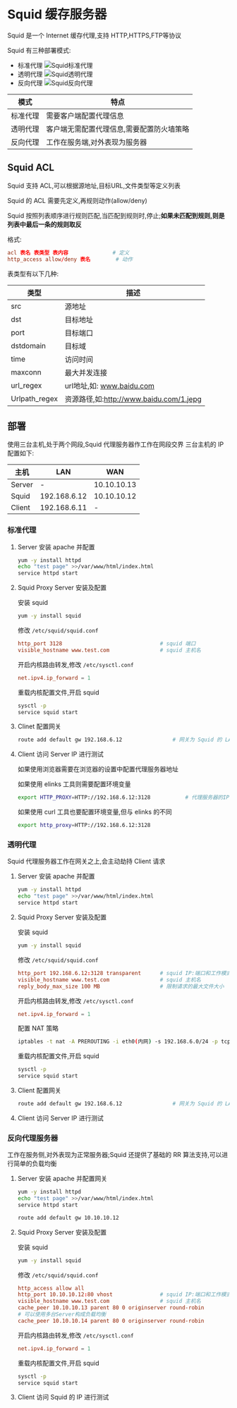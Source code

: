 # Squid 缓存服务器

Squid 是一个 Internet 缓存代理,支持 HTTP,HTTPS,FTP等协议

Squid 有三种部署模式:

* 标准代理
  ![Squid标准代理](./Pics/Squid标准代理.jpg)
* 透明代理
  ![Squid透明代理](./Pics/Squid透明代理.jpg)
* 反向代理
  ![Squid反向代理](./Pics/Squid反向代理.jpg)

|模式|特点|
|----|----|
|标准代理|需要客户端配置代理信息|
|透明代理|客户端无需配置代理信息,需要配置防火墙策略|
|反向代理|工作在服务端,对外表现为服务器|

## Squid ACL

Squid 支持 ACL,可以根据源地址,目标URL,文件类型等定义列表

Squid 的 ACL 需要先定义,再规则动作(allow/deny)

Squid 按照列表顺序进行规则匹配,当匹配到规则时,停止;**如果未匹配到规则,则是列表中最后一条的规则取反**

格式:

```conf
acl 表名 表类型 表内容              # 定义
http_access allow/deny 表名        # 动作
```

表类型有以下几种:

|类型|描述|
|----|----|
|src|源地址|
|dst|目标地址|
|port|目标端口|
|dstdomain|目标域|
|time|访问时间|
|maxconn|最大并发连接|
|url_regex|url地址,如: www.baidu.com|
|Urlpath_regex|资源路径,如:<http://www.baidu.com/1.jepg>|

## 部署

使用三台主机,处于两个网段,Squid 代理服务器作工作在网段交界
三台主机的 IP 配置如下:

|主机|LAN|WAN|
|----|---|----|
|Server|-|10.10.10.13|
|Squid|192.168.6.12|10.10.10.12|
|Client|192.168.6.11|-|

### 标准代理

1. Server 安装 apache 并配置

   ```bash
   yum -y install httpd
   echo "test page" >>/var/www/html/index.html
   service httpd start
   ```

2. Squid Proxy Server 安装及配置

   安装 squid

   ```bash
   yum -y install squid
   ```

   修改 `/etc/squid/squid.conf`

   ```conf
   http_port 3128                               # squid 端口
   visible_hostname www.test.com                # squid 主机名
   ```

   开启内核路由转发,修改 `/etc/sysctl.conf`

   ```conf
   net.ipv4.ip_forward = 1
   ```

   重载内核配置文件,开启 squid

   ```bash
   sysctl -p
   service squid start
   ```

3. Clinet 配置网关

   ```bash
   route add default gw 192.168.6.12                # 网关为 Squid 的 LAN IP
   ```

4. Client 访问 Server IP 进行测试

   如果使用浏览器需要在浏览器的设置中配置代理服务器地址

   如果使用 elinks 工具则需要配置环境变量

   ```bash
   export HTTP_PROXY=HTTP://192.168.6.12:3128           # 代理服务器的IP和端口
   ```

   如果使用 curl 工具也要配置环境变量,但与 elinks 的不同

   ```bash
   export http_proxy=HTTP://192.168.6.12:3128
   ```

### 透明代理

Squid 代理服务器工作在网关之上,会主动劫持 Client 请求

1. Server 安装 apache 并配置

   ```bash
   yum -y install httpd
   echo "test page" >>/var/www/html/index.html
   service httpd start
   ```

2. Squid Proxy Server 安装及配置

   安装 squid

   ```bash
   yum -y install squid
   ```

   修改 `/etc/squid/squid.conf`

   ```conf
   http_port 192.168.6.12:3128 transparent      # squid IP:端口和工作模式
   visible_hostname www.test.com                # squid 主机名
   reply_body_max_size 100 MB                   # 限制请求的最大文件大小
   ```

   开启内核路由转发,修改 `/etc/sysctl.conf`

   ```conf
   net.ipv4.ip_forward = 1
   ```

   配置 NAT 策略

   ```bash
   iptables -t nat -A PREROUTING -i eth0(内网) -s 192.168.6.0/24 -p tcp -dport 80 -j REDIRECT --to-ports 3128
   ```

   重载内核配置文件,开启 squid

   ```bash
   sysctl -p
   service squid start
   ```

3. Client 配置网关

   ```bash
   route add default gw 192.168.6.12                # 网关为 Squid 的 LAN IP
   ```

4. Client 访问 Server IP 进行测试

### 反向代理服务器

工作在服务侧,对外表现为正常服务器;Squid 还提供了基础的 RR 算法支持,可以进行简单的负载均衡

1. Server 安装 apache 并配置网关

   ```bash
   yum -y install httpd
   echo "test page" >>/var/www/html/index.html
   service httpd start

   route add default gw 10.10.10.12
   ```

2. Squid Proxy Server 安装及配置

   安装 squid

   ```bash
   yum -y install squid
   ```

   修改 `/etc/squid/squid.conf`

   ```conf
   http_access allow all
   http_port 10.10.10.12:80 vhost               # squid IP:端口和工作模式
   visible_hostname www.test.com                # squid 主机名
   cache_peer 10.10.10.13 parent 80 0 originserver round-robin
   # 可以使用多台Server构成负载均衡
   cache_peer 10.10.10.14 parent 80 0 originserver round-robin
   ```

   开启内核路由转发,修改 `/etc/sysctl.conf`

   ```conf
   net.ipv4.ip_forward = 1
   ```

   重载内核配置文件,开启 squid

   ```bash
   sysctl -p
   service squid start
   ```

3. Client 访问 Squid 的 IP 进行测试

